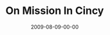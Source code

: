 ---
layout: message
category: message
series: "We Love Cincinnati"
title: "On Mission In Cincy"
date: 2009-08-09-00-00
message_id: 576
audio: "http://s3.amazonaws.com/crossroads-media/message/audio/WeLoveCincy6.mp3"
audio-duration: "41:23"
notes-description: ""
notes: "http://s3.amazonaws.com/crossroads-media/documents/SN_08_08-09_09.pdf"
notes-title: "On Mission In Cincy (Study Notes)"
program: "http://s3.amazonaws.com/crossroads-media/documents/0808_09Program.pdf"
description: "Chuck Mingo shares what being on mission in Cincinnati looks like."
video: "http://s3.amazonaws.com/crossroads-media/message/video/WeLoveCincy6.mp4"
video-duration: "41:23"
video-image: "http://s3.amazonaws.com/crossroads-media/images/WeLoveCincy6-still.jpg"
explicit: false
---